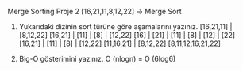 Merge Sorting
Proje 2
[16,21,11,8,12,22] -> Merge Sort

1. Yukarıdaki dizinin sort türüne göre aşamalarını yazınız.
         [16,21,11] | [8,12,22]
     [16,21] | [11] | [8] | [12,22]
     [16] | [21] | [11] | [8] | [12] | [22]
         [16,21] | [11] | [8] | [12,22]
         [11,16,21] | [8,12,22]
            [8,11,12,16,21,22]

2. Big-O gösterimini yazınız.
    O (nlogn) = O (6log6)